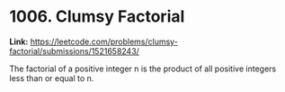 # 1006. Clumsy Factorial

**Link:** https://leetcode.com/problems/clumsy-factorial/submissions/1521658243/

The factorial of a positive integer n is the product of all positive integers less than or equal to n.

